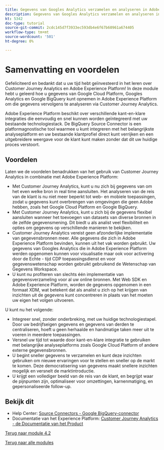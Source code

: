 ```yaml
---
title: Gegevens van Googles Analytics verzamelen en analyseren in Adobe Experience Platform met de BigQuery Source-connector - Samenvatting
description: Gegevens van Googles Analytics verzamelen en analyseren in Adobe Experience Platform met de BigQuery Source-connector - Samenvatting
kt: 5342
doc-type: tutorial
source-git-commit: 2cdc145d7f3933ec593db4e6f67b60961a674405
workflow-type: tm+mt
source-wordcount: '501'
ht-degree: 0%

---
```


# Samenvatting en voordelen

Gefeliciteerd en bedankt dat u uw tijd hebt geïnvesteerd in het leren over Customer Journey Analytics en Adobe Experience Platform!
In deze module hebt u geleerd hoe u gegevens van Google Cloud Platform, Googles Analytics en Google BigQuery kunt opnemen in Adobe Experience Platform om die gegevens vervolgens te analyseren via Customer Journey Analytics.

Adobe Experience Platform beschikt over verschillende kant-en-klare integraties die eenvoudig en snel kunnen worden geïntegreerd met uw bestaande technologiestack. De BigQuery Source Connector is een platformagnostische tool waarmee u kunt integreren met het belangrijkste analyseplatform en uw bestaande klantprofiel direct kunt verrijken en een uitgebreidere weergave voor de klant kunt maken zonder dat dit uw huidige proces verstoort.

## Voordelen

Laten we de voordelen benadrukken van het gebruik van Customer Journey Analytics in combinatie met Adobe Experience Platform:

- Met Customer Journey Analytics, kunt u nu zich bij gegevens van om het even welke bron in real time aansluiten. Het analyseren van de reis van de klant is nu niet meer beperkt tot web- en mobiele toepassingen, zodat u gegevens kunt overbrengen van omgevingen die geen Adobe hebben, zoals het Google Cloud Platform en Google BigQuery.
- Met Customer Journey Analytics, kunt u zich bij de gegevens flexibel aansluiten wanneer het toevoegen van datasets van diverse bronnen in de zelfde gegevensmening. Dit biedt u als analist veel flexibiliteit en opties om gegevens op verschillende manieren te bekijken.
- Customer Journey Analytics vereist geen afzonderlijke implementatie van gegevensbronnen meer. Alle gegevens die zich in Adobe Experience Platform bevinden, kunnen uit het vak worden gebruikt. Uw gegevens van Googles Analytics die in Adobe Experience Platform werden opgenomen kunnen voor visualisatie maar ook voor activering door de Echte - tijd CDP toepassingsdienst en voor gegevenswetenschap worden gebruikt gebruikend de Wetenschap van Gegevens Workspace.
- U kunt nu profiteren van slechts één implementatie van gegevensverzameling voor al uw online bronnen. Met Web SDK en Adobe Experience Platform, worden de gegevens opgenomen in een formaat XDM, wat betekent dat als analist u zich op het krijgen van inzichten uit de gegevens kunt concentreren in plaats van het moeten uw eigen het volgen uitvoeren.

U kunt nu het volgende:

- Integreer snel, zonder onderbreking, met uw huidige technologiestapel. Door uw bedrijfseigen gegevens en gegevens van derden te centraliseren, hoeft u geen herhaalde en handmatige taken meer uit te voeren in meerdere toepassingen.
- Versnel uw tijd tot waarde door kant-en-klare integratie te gebruiken met belangrijke analyseplatforms zoals Google Cloud Platform of andere externe gegevensbronnen.
- U begint sneller gegevens te verzamelen en kunt deze inzichten gebruiken om nieuwe ervaringen voor te stellen en sneller op de markt te komen. Deze democratisering van gegevens maakt snellere inzichten mogelijk en versnelt de marktintroductie.
- U krijgt een vollediger beeld van de reis van de klant, en begrijpt waar de pijnpunten zijn, optimaliseer voor omzettingen, karnenmatiging, en gepersonaliseerde follow-up.

## Bekijk dit

- Help Center: [ Source Connectors - Google BigQuery-connector ](https://experienceleague.adobe.com/docs/experience-platform/sources/connectors/databases/bigquery.html)
- Documentatie van het Experience Platform: [ Customer Journey Analytics - de Documentatie van het Product ](https://experienceleague.adobe.com/docs/analytics-platform/using/cja-landing.html)

[Terug naar module 4.2](./customer-journey-analytics-bigquery-gcp.md)

[Terug naar alle modules](./../../../overview.md)
